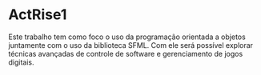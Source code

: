 # ActRise1
Este trabalho tem como foco o uso da programação orientada a objetos juntamente com o uso da biblioteca SFML. Com ele será possível explorar técnicas avançadas de controle de software e gerenciamento de jogos digitais.
